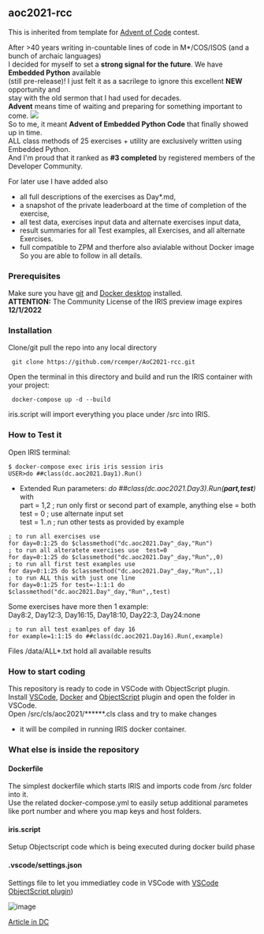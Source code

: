 ## aoc2021-rcc
This is inherited from template for [Advent of Code](https://adventofcode.com/) contest.

After >40 years writing in-countable lines of code in M*/COS/ISOS (and a bunch of archaic languages)   
I decided for myself to set a **strong signal for the future**. We have **Embedded Python** available   
(still pre-release)! I just felt it as a sacrilege to ignore this excellent **NEW** opportunity and    
stay with the old sermon that I had used for decades.  
**Advent** means time of waiting and preparing for something important to come.  ![](https://raw.githubusercontent.com/rcemper/ZPretty/master/1star.png)     
So to me, it meant **Advent of Embedded Python Code** that finally showed up in time.  
ALL class methods of 25 exercises + utility are exclusively written using Embedded Python.     
And I'm proud that it ranked as **#3 completed** by registered members of the Developer Community.        

For later use I have added also 
- all full descriptions of the exercises as Day*.md,  
- a snapshot of the private leaderboard at the time of completion of the exercise,
- all test data, exercises input data and alternate exercises input data,         
- result summaries for all Test examples, all Exercises, and all alternate Exercises.
- full compatible to ZPM and therfore also avialable without Docker image    
So you are able to follow in all details.

### Prerequisites
Make sure you have [git](https://git-scm.com/book/en/v2/Getting-Started-Installing-Git) and [Docker desktop](https://www.docker.com/products/docker-desktop) installed.   
**ATTENTION:** The Community License of the IRIS preview image expires **12/1/2022**   

### Installation 
Clone/git pull the repo into any local directory
```
 git clone https://github.com/rcemper/AoC2021-rcc.git
```
Open the terminal in this directory and build and run the IRIS container with your project:
```
 docker-compose up -d --build
```
iris.script will import everything you place under /src into IRIS.

### How to Test it
Open IRIS terminal:
```
$ docker-compose exec iris iris session iris
USER>do ##class(dc.aoc2021.Day1).Run()
```
- Extended Run parameters:  _do ##class(dc.aoc2021.Day3).Run(**part,test**)_ with    
part =  1,2 ; run only first or second part of example, anything else = both    
test = 0 ; use alternate input set     
test = 1..n ; run other tests as provided by example 
````
; to run all exercises use
for day=0:1:25 do $classmethod("dc.aoc2021.Day"_day,"Run")
; to run all alteratete exercises use  test=0
for day=0:1:25 do $classmethod("dc.aoc2021.Day"_day,"Run",,0)
; to run all first test examples use
for day=0:1:25 do $classmethod("dc.aoc2021.Day"_day,"Run",,1)
; to run ALL this with just one line
for day=0:1:25 for test=-1:1:1 do $classmethod("dc.aoc2021.Day"_day,"Run",,test)
````
Some exercises have more then 1 example:   
Day8:2, Day12:3, Day16:15, Day18:10, Day22:3, Day24:none 
````
; to run all test examlpes of day 16
for example=1:1:15 do ##class(dc.aoc2021.Day16).Run(,example)
````
Files <repo>/data/ALL*.txt hold all available results

### How to start coding
This repository is ready to code in VSCode with ObjectScript plugin.       
Install [VSCode](https://code.visualstudio.com/), [Docker](https://marketplace.visualstudio.com/items?itemName=ms-azuretools.vscode-docker) and [ObjectScript](https://marketplace.visualstudio.com/items?itemName=daimor.vscode-objectscript) plugin and open the folder in VSCode.    
Open /src/cls/aoc2021/******.cls class and try to make changes      
- it will be compiled in running IRIS docker container.    
### What else is inside the repository
#### Dockerfile
The simplest dockerfile which starts IRIS and imports code from /src folder into it.      
Use the related docker-compose.yml to easily setup additional parametes     
like port number and where you map keys and host folders.
#### iris.script
Setup Objectscript code which is being executed during docker build phase
#### .vscode/settings.json
Settings file to let you immediatley code in VSCode with [VSCode ObjectScript plugin](https://marketplace.visualstudio.com/items?itemName=daimor.vscode-objectscript))

![image](https://user-images.githubusercontent.com/31236645/147001566-b6005e88-9fae-42ab-9656-b4b9ea40a375.png)

[Article in DC](https://community.intersystems.com/post/aoc2021-rcc)
